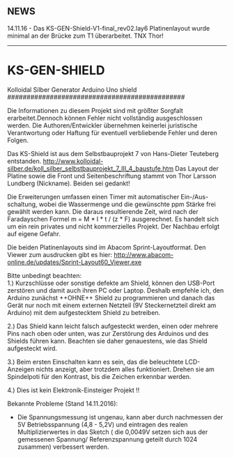 ## NEWS
14.11.16 - Das KS-GEN-Shield-V1-final_rev02.lay6 Platinenlayout wurde minimal an der Brücke zum T1 überarbeitet. TNX Thor!
***
# **KS-GEN-SHIELD**
Kolloidal Silber Generator Arduino Uno shield
##############################################

Die Informationen zu diesem Projekt sind mit größter Sorgfalt erarbeitet.Dennoch können Fehler nicht vollständig ausgeschlossen werden. Die Authoren/Entwickler übernehmen keinerlei juristische Verantwortung oder Haftung für eventuell verbliebende Fehler und deren Folgen.

Das KS-Shield ist aus dem Selbstbauprojekt 7 von Hans-Dieter Teuteberg entstanden.
http://www.kolloidal-silber.de/koll_silber_selbstbauprojekt_7_III_4_baustufe.htm
Das Layout der Platine sowie die Front und Seitenbeschriftung stammt von Thor Larsson Lundberg (Nickname). Beiden sei gedankt!

Die Erweiterungen umfassen einen Timer mit automatischer Ein-/Aus-schaltung, wobei die Wassermenge und die gewünschte ppm Stärke frei gewählt werden kann. Die daraus resultierende Zeit, wird nach der Faradayschen Formel  m = M * I * t / (z * F) ausgerechnet. Es handelt sich um ein rein privates und nicht kommerzielles Projekt. Der Nachbau erfolgt auf eigene Gefahr.

Die beiden Platinenlayouts sind im Abacom Sprint-Layoutformat. Den Viewer zum ausdrucken gibt es hier:
http://www.abacom-online.de/updates/Sprint-Layout60_Viewer.exe
 
Bitte unbedingt beachten:  
1.) Kurzschlüsse oder sonstige defekte am Shield, können den USB-Port zerstören und damit auch ihren PC oder Laptop. Deshalb empfehle ich, den Arduino zunächst ++OHNE++ Shield zu programmieren und danach das Gerät nur noch mit einem externen Netzteil (9V Steckernetzteil direkt am Arduino) mit dem aufgestecktem Shield zu betreiben. 

2.) Das Shield kann leicht falsch aufgesteckt werden, einen oder mehrere Pins nach oben oder unten, was zur Zerstörung des Arduinos und des Shields führen kann. Beachten sie daher genauestens, wie das Shield aufgesteckt wird.

3.) Beim ersten Einschalten kann es sein, das die beleuchtete LCD-Anzeigen nichts anzeigt, aber trotzdem alles funktioniert. Drehen sie am Spindelpoti für den Kontrast, bis die Zeichen erkennbar werden.

4.) Dies ist kein Elektronik-Einsteiger Projekt !!

Bekannte Probleme (Stand 14.11.2016):
- Die Spannungsmessung ist ungenau, kann aber durch nachmessen der 5V Betriebsspannung (4,8 - 5,2V) und eintragen des realen Multiplizierwertes in das Sketch ( die 0,0049V setzen sich aus der gemessenen Spannung/ Referenzspannung geteilt durch 1024 zusammen) verbessert werden.
